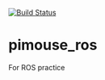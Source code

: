 [![Build Status](https://travis-ci.com/Yushi-k/pimouse_ros.svg?branch=master)](https://travis-ci.com/Yushi-k/pimouse_ros)

# pimouse_ros
For ROS practice

